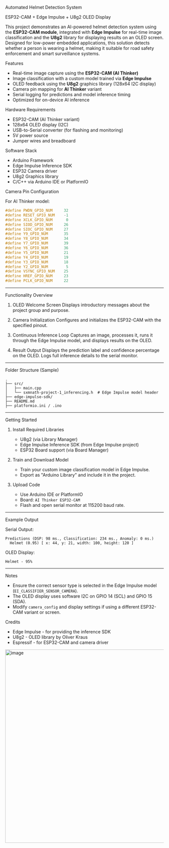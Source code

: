 



Automated Helmet Detection System

ESP32-CAM + Edge Impulse + U8g2 OLED Display

This project demonstrates an AI-powered helmet detection system using the **ESP32-CAM module**, integrated with **Edge Impulse** for real-time image classification and the **U8g2** library for displaying results on an OLED screen. Designed for low-power embedded applications, this solution detects whether a person is wearing a helmet, making it suitable for road safety enforcement and smart surveillance systems.



 Features

* Real-time image capture using the **ESP32-CAM (AI Thinker)**
* Image classification with a custom model trained via **Edge Impulse**
* OLED feedback using the **U8g2** graphics library (128x64 I2C display)
* Camera pin mapping for **AI Thinker** variant
* Serial logging for predictions and model inference timing
* Optimized for on-device AI inference



Hardware Requirements

* ESP32-CAM (AI Thinker variant)
* 128x64 OLED display (I2C)
* USB-to-Serial converter (for flashing and monitoring)
* 5V power source
* Jumper wires and breadboard



Software Stack

* Arduino Framework
* Edge Impulse Inference SDK
* ESP32 Camera driver
* U8g2 Graphics library
* C/C++ via Arduino IDE or PlatformIO



Camera Pin Configuration

For AI Thinker model:

```cpp
#define PWDN_GPIO_NUM     32
#define RESET_GPIO_NUM    -1
#define XCLK_GPIO_NUM      0
#define SIOD_GPIO_NUM     26
#define SIOC_GPIO_NUM     27
#define Y9_GPIO_NUM       35
#define Y8_GPIO_NUM       34
#define Y7_GPIO_NUM       39
#define Y6_GPIO_NUM       36
#define Y5_GPIO_NUM       21
#define Y4_GPIO_NUM       19
#define Y3_GPIO_NUM       18
#define Y2_GPIO_NUM        5
#define VSYNC_GPIO_NUM    25
#define HREF_GPIO_NUM     23
#define PCLK_GPIO_NUM     22
```

---

Functionality Overview

1. OLED Welcome Screen
   Displays introductory messages about the project group and purpose.

2. Camera Initialization
   Configures and initializes the ESP32-CAM with the specified pinout.

3. Continuous Inference Loop
   Captures an image, processes it, runs it through the Edge Impulse model, and displays results on the OLED.

4. Result Output
   Displays the prediction label and confidence percentage on the OLED. Logs full inference details to the serial monitor.

---

Folder Structure (Sample)

```
.
├── src/
│   ├── main.cpp
│   └── sxmnath-project-1_inferencing.h  # Edge Impulse model header
├── edge-impulse-sdk/
├── README.md
├── platformio.ini / .ino
```

---

Getting Started

1. Install Required Libraries

   * U8g2 (via Library Manager)
   * Edge Impulse Inference SDK (from Edge Impulse project)
   * ESP32 Board support (via Board Manager)

2. Train and Download Model

   * Train your custom image classification model in Edge Impulse.
   * Export as "Arduino Library" and include it in the project.

3. Upload Code

   * Use Arduino IDE or PlatformIO
   * Board: `AI Thinker ESP32-CAM`
   * Flash and open serial monitor at 115200 baud rate.

---

Example Output

Serial Output:

```
Predictions (DSP: 98 ms., Classification: 234 ms., Anomaly: 0 ms.)
  Helmet (0.95) [ x: 44, y: 21, width: 100, height: 120 ]
```

OLED Display:

```
Helmet - 95%
```

---

Notes

* Ensure the correct sensor type is selected in the Edge Impulse model (`EI_CLASSIFIER_SENSOR_CAMERA`).
* The OLED display uses software I2C on GPIO 14 (SCL) and GPIO 15 (SDA).
* Modify `camera_config` and display settings if using a different ESP32-CAM variant or screen.



Credits

* Edge Impulse - for providing the inference SDK
* U8g2 - OLED library by Oliver Kraus
* Espressif - for ESP32-CAM and camera driver



<img width="710" height="614" alt="image" src="https://github.com/user-attachments/assets/b96c7d3a-f613-46b0-bdfb-d924d1844cee" />





